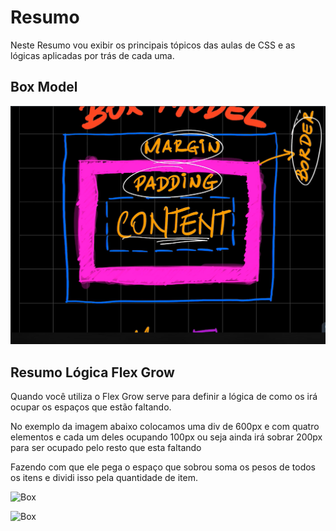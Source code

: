 # Resumo
Neste Resumo vou exibir os principais tópicos das aulas de CSS e as lógicas aplicadas por trás de cada uma.


## Box Model

![Box](imagens/Resumo.png)


## Resumo Lógica Flex Grow
Quando você utiliza o Flex Grow serve para definir a lógica de como os  irá ocupar os espaços que estão faltando. 

No exemplo da imagem abaixo colocamos uma div  de 600px e com quatro elementos e cada um deles ocupando 100px ou seja ainda irá sobrar 200px para ser ocupado pelo resto que esta faltando
 
 Fazendo com que ele pega o espaço que sobrou soma os pesos de todos os itens e dividi isso pela quantidade de item.

![Box](FlexGrow.png)

![Box](FlexGrow_02.png)